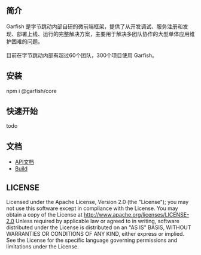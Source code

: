 ## 简介
Garfish 是字节跳动内部自研的微前端框架，提供了从开发调试、服务注册和发现、部署上线、运行的完整解决方案，主要用于解决多团队协作的大型单体应用维护困难的问题。
<br><br>
目前在字节跳动内部有超过60个团队，300个项目使用 Garfish。
## 安装
npm i @garfish/core

## 快速开始
todo

## 文档
* [API文档](https://github.com/bytedance/garfish/wiki/API)
* [Build](https://github.com/bytedance/garfish/wiki/Build)

## LICENSE

Licensed under the Apache License, Version 2.0 (the "License"); you may not use this software except in compliance with the License. You may obtain a copy of the License at
http://www.apache.org/licenses/LICENSE-2.0
Unless required by applicable law or agreed to in writing, software distributed under the License is distributed on an "AS IS" BASIS, WITHOUT WARRANTIES OR CONDITIONS OF ANY KIND, either express or implied. See the License for the specific language governing permissions and limitations under the License.
